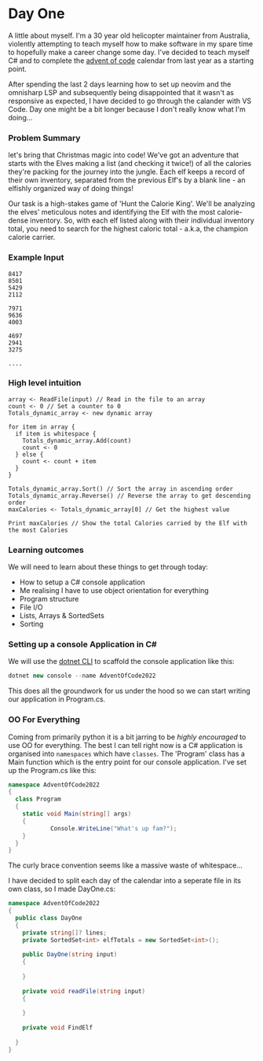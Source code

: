 # Day One

A little about myself.  I'm a 30 year old helicopter maintainer from Australia, violently attempting to teach myself how to make software in my spare time to hopefully make a career change some day.   I've decided to teach myself C# and to complete the [advent of code](https://adventofcode.com/2022/day/1) calendar from last year as a starting point.

After spending the last 2 days learning how to set up neovim and the omnisharp LSP and subsequently being disappointed that it wasn't as responsive as expected, I have decided to go through the calander with VS Code.  Day one might be a bit longer because I don't really know what I'm doing...

### Problem Summary

let's bring that Christmas magic into code! We've got an adventure that starts with the Elves making a list (and checking it twice!) of all the calories they're packing for the journey into the jungle. Each elf keeps a record of their own inventory, separated from the previous Elf's by a blank line - an elfishly organized way of doing things!

Our task is a high-stakes game of 'Hunt the Calorie King'. We'll be analyzing the elves' meticulous notes and identifying the Elf with the most calorie-dense inventory. So, with each elf listed along with their individual inventory total, you need to search for the highest caloric total - a.k.a, the champion calorie carrier.

### Example Input

```
8417
8501
5429
2112

7971
9636
4003

4697
2941
3275

....
```

### High level intuition

```pseudocode
array <- ReadFile(input) // Read in the file to an array
count <- 0 // Set a counter to 0
Totals_dynamic_array <- new dynamic array

for item in array {
  if item is whitespace {
    Totals_dynamic_array.Add(count)
    count <- 0
  } else {
    count <- count + item
  }
}

Totals_dynamic_array.Sort() // Sort the array in ascending order
Totals_dynamic_array.Reverse() // Reverse the array to get descending order
maxCalories <- Totals_dynamic_array[0] // Get the highest value

Print maxCalories // Show the total Calories carried by the Elf with the most Calories

```







### Learning outcomes

We will need to learn about these things to get through today:

- How to setup a C# console application
- Me realising I have to use object orientation for everything
- Program structure
- File I/O
- Lists, Arrays & SortedSets
- Sorting

### Setting up a console Application in C#

We will use the [dotnet CLI](https://learn.microsoft.com/en-us/dotnet/core/tools/) to scaffold the console application like this:

```C#
dotnet new console --name AdventOfCode2022
```

This does all the groundwork for us under the hood so we can start writing our application in Program.cs.

### OO For Everything

Coming from primarily python it is a bit jarring to be *highly encouraged* to use OO for everything.  The best I can tell right now is a C# application is organised into `namespaces` which have `classes`.  The 'Program' class has a Main function which is the entry point for our console application. I've set up the Program.cs like this:

```C#
namespace AdventOfCode2022 
{
  class Program
  {
    static void Main(string[] args)
    {
			Console.WriteLine("What's up fam?");
    }
  }
}
```

The curly brace convention seems like a massive waste of whitespace...

I have decided to split each day of the calendar into a seperate file in its own class, so I made DayOne.cs:

```c#
namespace AdventOfCode2022 
{
  public class DayOne
  {
    private string[]? lines;
    private SortedSet<int> elfTotals = new SortedSet<int>();
    
    public DayOne(string input)
    {
      
    }
    
    private void readFile(string input)
    {
      
    }
    
    private void FindElf
    
  }
}
```

